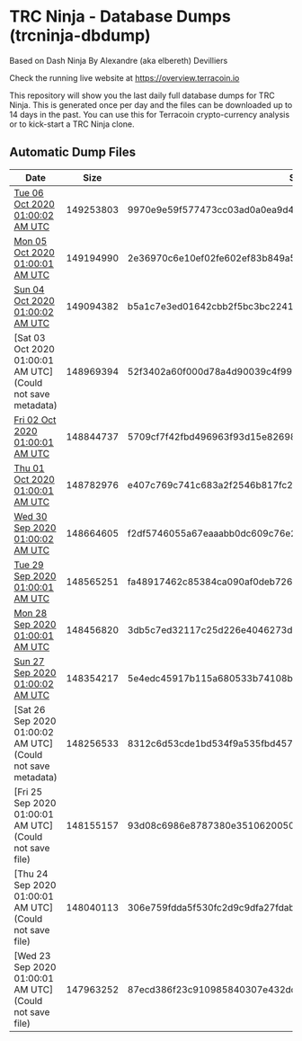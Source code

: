 # TRC Ninja - Database Dumps (trcninja-dbdump)
Based on Dash Ninja By Alexandre (aka elbereth) Devilliers

Check the running live website at https://overview.terracoin.io

This repository will show you the last daily full database dumps for TRC Ninja. This is generated once per day and the files can be downloaded up to 14 days in the past.
You can use this for Terracoin crypto-currency analysis or to kick-start a TRC Ninja clone.


## Automatic Dump Files
| Date | Size | SHA256 |
|--|--|--|
| [Tue 06 Oct 2020 01:00:02 AM UTC]() | 149253803 | 9970e9e59f577473cc03ad0a0ea9d40aacd560151315827fdc4b2de6b0db7cdb | 
| [Mon 05 Oct 2020 01:00:01 AM UTC]() | 149194990 | 2e36970c6e10ef02fe602ef83b849a5bc9dca5542e427c854f8e8c6d7d13606b | 
| [Sun 04 Oct 2020 01:00:02 AM UTC]() | 149094382 | b5a1c7e3ed01642cbb2f5bc3bc22416000224c02cacac2bc28b62f7a2d818435 | 
| [Sat 03 Oct 2020 01:00:01 AM UTC](Could not save metadata) | 148969394 | 52f3402a60f000d78a4d90039c4f99b43f62b374c1ce87aa4c5d62db11fd9d71 | 
| [Fri 02 Oct 2020 01:00:01 AM UTC]() | 148844737 | 5709cf7f42fbd496963f93d15e826986219d648bef210ec4077c84a1a7766d17 | 
| [Thu 01 Oct 2020 01:00:01 AM UTC](https://transfer.sh/TTHiJ/trcninja-dbdump-20201001010001.tar.bz2) | 148782976 | e407c769c741c683a2f2546b817fc2e3d65bc4e369fd112c85e625011e95cf8c | 
| [Wed 30 Sep 2020 01:00:02 AM UTC]() | 148664605 | f2df5746055a67eaaabb0dc609c76e25fad836b569cea507099a84faefe15631 | 
| [Tue 29 Sep 2020 01:00:01 AM UTC]() | 148565251 | fa48917462c85384ca090af0deb7262fec361425577e22500bdf09271e664e81 | 
| [Mon 28 Sep 2020 01:00:01 AM UTC]() | 148456820 | 3db5c7ed32117c25d226e4046273d2110c514ae4fb3197439c58c8c92f5357d9 | 
| [Sun 27 Sep 2020 01:00:02 AM UTC]() | 148354217 | 5e4edc45917b115a680533b74108bfb5f1db1eb3a26984c94a7c38a84591aebd | 
| [Sat 26 Sep 2020 01:00:02 AM UTC](Could not save metadata) | 148256533 | 8312c6d53cde1bd534f9a535fbd457d0e1274ceca90d3da9e3278fb5155947a5 | 
| [Fri 25 Sep 2020 01:00:01 AM UTC](Could not save file) | 148155157 | 93d08c6986e8787380e3510620050257e68b55b47d792df1252a10a6edf01bbc | 
| [Thu 24 Sep 2020 01:00:01 AM UTC](Could not save file) | 148040113 | 306e759fdda5f530fc2d9c9dfa27fdab4c073af6ca83f92bccd47f778aab644e | 
| [Wed 23 Sep 2020 01:00:01 AM UTC](Could not save file) | 147963252 | 87ecd386f23c910985840307e432ddde41bc40c94788b3d1573bafa304bfc691 | 
